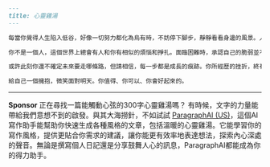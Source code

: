 ```markdown
---
title: 心靈雞湯
---

每當你覺得人生陷入低谷，好像一切努力都化為烏有時，不妨停下腳步，靜靜看看身邊的風景。人不可能天天一帆風順，也不是每個夢想都能馬上實現。失去的、錯過的，其實只是生活中短暫的雲霧，終究會隨風消散。

你不是一個人，這個世界上總會有人和你有相似的煩惱和掙扎。面臨困難時，承認自己的脆弱並不可恥，反而是一種釋放。其實，有時痛苦只是提醒你該換一種方式前行。

或許此刻你還不確定未來要走哪條路，但請相信，每一步都是成長的痕跡。你所經歷的挫折，終有一天會成為你的養分，讓你在未來更加堅強勇敢。別害怕前路不明，因為每個晴天，都是從雲後慢慢浮現的。

給自己一個擁抱，微笑面對明天。你值得、你可以、你會好起來的。
```




---

**Sponsor**
正在尋找一篇能觸動心弦的300字心靈雞湯嗎？ 有時候，文字的力量能帶給我們意想不到的啟發。與其大海撈針，不如試試 [ParagraphAI (US)](https://pollinations.ai/redirect-nexad/8FfdwKj4?user_id=36901823)，這個AI寫作助手能幫助你快速生成各種風格的文章，包括溫暖的心靈雞湯。它能學習你的寫作風格，提供更貼合你需求的建議，讓你能更有效率地表達想法，探索內心深處的聲音。無論是撰寫個人日記還是分享鼓舞人心的訊息，ParagraphAI都能成為你的得力助手。